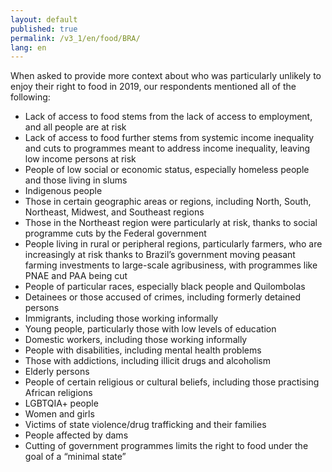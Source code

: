 ```yaml
---
layout: default
published: true
permalink: /v3_1/en/food/BRA/
lang: en
---
```

When asked to provide more context about who was particularly unlikely to enjoy their right to food in 2019, our respondents mentioned all of the following:

-	Lack of access to food stems from the lack of access to employment, and all people are at risk
-	Lack of access to food further stems from systemic income inequality and cuts to programmes meant to address income inequality, leaving low income persons at risk
-	People of low social or economic status, especially homeless people and those living in slums
-	Indigenous people
-	Those in certain geographic areas or regions, including North, South, Northeast, Midwest, and Southeast regions
-	Those in the Northeast region were particularly at risk, thanks to social programme cuts by the Federal government
-	People living in rural or peripheral regions, particularly farmers, who are increasingly at risk thanks to Brazil’s government moving peasant farming investments to large-scale agribusiness, with programmes like PNAE and PAA being cut
-	People of particular races, especially black people and Quilombolas 
-	Detainees or those accused of crimes, including formerly detained persons
-	Immigrants, including those working informally
-	Young people, particularly those with low levels of education
-	Domestic workers, including those working informally 
-	People with disabilities, including mental health problems
-	Those with addictions, including illicit drugs and alcoholism
-	Elderly persons 
-	People of certain religious or cultural beliefs, including those practising African religions
-	LGBTQIA+ people 
-	Women and girls
-	Victims of state violence/drug trafficking and their families
-	People affected by dams
-	Cutting of government programmes limits the right to food under the goal of a “minimal state”
